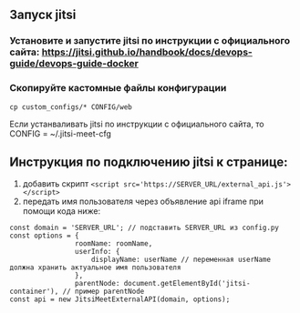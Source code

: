 ## Запуск jitsi
### Установите и запустите jitsi по инструкции с официального сайта: https://jitsi.github.io/handbook/docs/devops-guide/devops-guide-docker
### Скопируйте кастомные файлы конфигурации
```
cp custom_configs/* CONFIG/web
```
Если устанваливать jitsi по инструкции с официального сайта, то CONFIG = ~/.jitsi-meet-cfg

## Инструкция по подключению jitsi к странице:
1. добавить скрипт
```<script src='https://SERVER_URL/external_api.js'></script>```
3. передать имя пользователя через объявление api iframe при помощи кода ниже:
```
const domain = 'SERVER_URL'; // подставить SERVER_URL из config.py
const options = {
                roomName: roomName,
                userInfo: {
                    displayName: userName // переменная userName должна хранить актуальное имя пользователя
                },
                parentNode: document.getElementById('jitsi-container'), // пример parentNode
const api = new JitsiMeetExternalAPI(domain, options);
```
